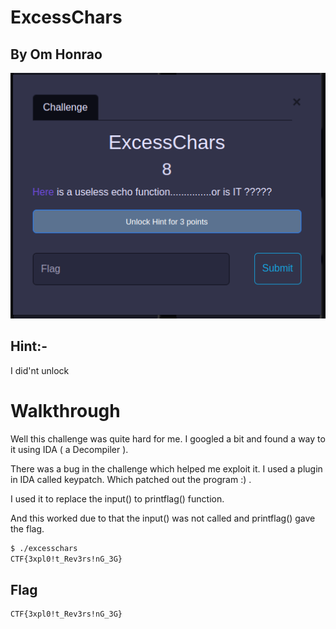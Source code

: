 # ExcessChars

## By Om Honrao

<p align="center">
  <img src="Chall.png" alt="Description"/>
</p>

## Hint:- 
I did'nt unlock 

# Walkthrough
Well this challenge was quite hard for me. I googled a bit and found a way to it using IDA ( a Decompiler ). 

There was a bug in the challenge which helped me exploit it. I used a plugin in IDA called keypatch. Which patched out the program :) .

I used it to replace the input() to printflag() function. 

And this worked due to that the input() was not called and printflag() gave the flag. 

```bash
$ ./excesschars
CTF{3xpl0!t_Rev3rs!nG_3G}
```

## Flag
```
CTF{3xpl0!t_Rev3rs!nG_3G}
```
